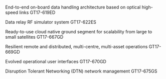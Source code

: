 End-to-end on-board data handling architecture based on optical high-speed links GT17-619ED

Data relay RF simulator system GT17-622ES

Ready-to-use cloud native ground segment for scalability from large to small satellites GT17-667GD

Resilient remote and distributed, multi-centre, multi-asset operations GT17-669GD

Evolved operational user interfaces GT17-670GD

Disruption Tolerant Networking (DTN) network management GT17-675GS

